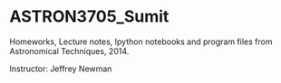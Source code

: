 ASTRON3705_Sumit
================

Homeworks, Lecture notes, Ipython notebooks and program files from Astronomical Techniques, 2014.

Instructor: Jeffrey Newman
